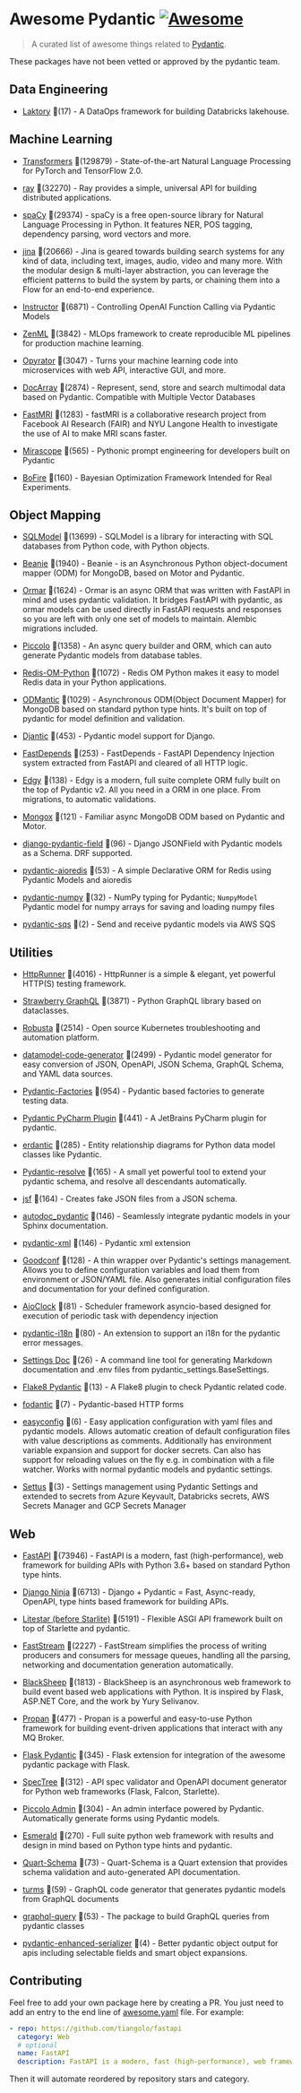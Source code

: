 # Awesome Pydantic [![Awesome](https://awesome.re/badge-flat.svg)](https://github.com/sindresorhus/awesome)

> A curated list of awesome things related to [Pydantic](https://pydantic-docs.helpmanual.io/).

These packages have not been vetted or approved by the pydantic team.


## Data Engineering
  
- [Laktory](https://github.com/opencubes-ai/laktory) 🌟(17) - A DataOps framework for building Databricks lakehouse.
  

## Machine Learning
  
- [Transformers](https://github.com/huggingface/transformers) 🌟(129879) - State-of-the-art Natural Language Processing for PyTorch and TensorFlow 2.0.
  
- [ray](https://github.com/ray-project/ray) 🌟(32270) - Ray provides a simple, universal API for building distributed applications.
  
- [spaCy](https://github.com/explosion/spaCy) 🌟(29374) - spaCy is a free open-source library for Natural Language Processing in Python. It features NER, POS tagging, dependency parsing, word vectors and more.
  
- [jina](https://github.com/jina-ai/jina) 🌟(20666) - Jina is geared towards building search systems for any kind of data, including text, images, audio, video and many more. With the modular design & multi-layer abstraction, you can leverage the efficient patterns to build the system by parts, or chaining them into a Flow for an end-to-end experience.
  
- [Instructor](https://github.com/jxnl/instructor) 🌟(6871) - Controlling OpenAI Function Calling via Pydantic Models
  
- [ZenML](https://github.com/zenml-io/zenml) 🌟(3842) - MLOps framework to create reproducible ML pipelines for production machine learning.
  
- [Opyrator](https://github.com/ml-tooling/opyrator) 🌟(3047) - Turns your machine learning code into microservices with web API, interactive GUI, and more.
  
- [DocArray](https://github.com/docarray/docarray) 🌟(2874) - Represent, send, store and search multimodal data based on Pydantic. Compatible with Multiple Vector Databases
  
- [FastMRI](https://github.com/facebookresearch/fastMRI) 🌟(1283) - fastMRI is a collaborative research project from Facebook AI Research (FAIR) and NYU Langone Health to investigate the use of AI to make MRI scans faster.
  
- [Mirascope](https://github.com/Mirascope/mirascope) 🌟(565) - Pythonic prompt engineering for developers built on Pydantic
  
- [BoFire](https://github.com/experimental-design/bofire) 🌟(160) - Bayesian Optimization Framework Intended for Real Experiments.
  

## Object Mapping
  
- [SQLModel](https://github.com/tiangolo/sqlmodel) 🌟(13699) - SQLModel is a library for interacting with SQL databases from Python code, with Python objects.
  
- [Beanie](https://github.com/roman-right/beanie) 🌟(1940) - Beanie - is an Asynchronous Python object-document mapper (ODM) for MongoDB, based on Motor and Pydantic.
  
- [Ormar](https://github.com/collerek/ormar) 🌟(1624) - Ormar is an async ORM that was written with FastAPI in mind and uses pydantic validation. It bridges FastAPI with pydantic, as ormar models can be used directly in FastAPI requests and responses so you are left with only one set of models to maintain. Alembic migrations included.
  
- [Piccolo](https://github.com/piccolo-orm/piccolo) 🌟(1358) - An async query builder and ORM, which can auto generate Pydantic models from database tables.
  
- [Redis-OM-Python](https://github.com/redis/redis-om-python) 🌟(1072) - Redis OM Python makes it easy to model Redis data in your Python applications.
  
- [ODMantic](https://github.com/art049/odmantic) 🌟(1029) - Asynchronous ODM(Object Document Mapper) for MongoDB based on standard python type hints. It's built on top of pydantic for model definition and validation.
  
- [Djantic](https://github.com/jordaneremieff/djantic) 🌟(453) - Pydantic model support for Django.
  
- [FastDepends](https://github.com/Lancetnik/FastDepends) 🌟(253) - FastDepends - FastAPI Dependency Injection system extracted from FastAPI and cleared of all HTTP logic.
  
- [Edgy](https://github.com/tarsil/edgy) 🌟(138) - Edgy is a modern, full suite complete ORM fully built on the top of Pydantic v2. All you need in a ORM in one place. From migrations, to automatic validations.
  
- [Mongox](https://github.com/aminalaee/mongox) 🌟(121) - Familiar async MongoDB ODM based on Pydantic and Motor.
  
- [django-pydantic-field](https://github.com/surenkov/django-pydantic-field) 🌟(96) - Django JSONField with Pydantic models as a Schema. DRF supported.
  
- [pydantic-aioredis](https://github.com/andrewthetechie/pydantic-aioredis) 🌟(53) - A simple Declarative ORM for Redis using Pydantic Models and aioredis
  
- [pydantic-numpy](https://github.com/caniko/pydantic-numpy) 🌟(32) - NumPy typing for Pydantic; `NumpyModel` Pydantic model for numpy arrays for saving and loading numpy files
  
- [pydantic-sqs](https://github.com/andrewthetechie/pydantic-sqs) 🌟(2) - Send and receive pydantic models via AWS SQS
  

## Utilities
  
- [HttpRunner](https://github.com/httprunner/httprunner) 🌟(4016) - HttpRunner is a simple & elegant, yet powerful HTTP(S) testing framework.
  
- [Strawberry GraphQL](https://github.com/strawberry-graphql/strawberry) 🌟(3871) - Python GraphQL library based on dataclasses.
  
- [Robusta](https://github.com/robusta-dev/robusta) 🌟(2514) - Open source Kubernetes troubleshooting and automation platform.
  
- [datamodel-code-generator](https://github.com/koxudaxi/datamodel-code-generator) 🌟(2499) - Pydantic model generator for easy conversion of JSON, OpenAPI, JSON Schema, GraphQL Schema, and YAML data sources.
  
- [Pydantic-Factories](https://github.com/Goldziher/pydantic-factories) 🌟(954) - Pydantic based factories to generate testing data.
  
- [Pydantic PyCharm Plugin](https://github.com/koxudaxi/pydantic-pycharm-plugin) 🌟(441) - A JetBrains PyCharm plugin for pydantic.
  
- [erdantic](https://github.com/drivendataorg/erdantic) 🌟(285) - Entity relationship diagrams for Python data model classes like Pydantic.
  
- [Pydantic-resolve](https://github.com/allmonday/pydantic-resolve) 🌟(165) - A small yet powerful tool to extend your pydantic schema, and resolve all descendants automatically.
  
- [jsf](https://github.com/ghandic/jsf) 🌟(164) - Creates fake JSON files from a JSON schema.
  
- [autodoc_pydantic](https://github.com/mansenfranzen/autodoc_pydantic) 🌟(146) - Seamlessly integrate pydantic models in your Sphinx documentation.
  
- [pydantic-xml](https://github.com/dapper91/pydantic-xml) 🌟(146) - Pydantic xml extension
  
- [Goodconf](https://github.com/lincolnloop/goodconf) 🌟(128) - A thin wrapper over Pydantic's settings management. Allows you to define configuration variables and load them from environment or JSON/YAML file. Also generates initial configuration files and documentation for your defined configuration.
  
- [AioClock](https://github.com//ManiMozaffar/aioclock) 🌟(81) - Scheduler framework asyncio-based designed for execution of periodic task with dependency injection
  
- [pydantic-i18n](https://github.com/boardpack/pydantic-i18n) 🌟(80) - An extension to support an i18n for the pydantic error messages.
  
- [Settings Doc](https://github.com/radeklat/settings-doc) 🌟(26) - A command line tool for generating Markdown documentation and .env files from pydantic_settings.BaseSettings.
  
- [Flake8 Pydantic](https://github.com/Viicos/flake8-pydantic) 🌟(13) - A Flake8 plugin to check Pydantic related code.
  
- [fodantic](https://github.com/jpsca/fodantic) 🌟(7) - Pydantic-based HTTP forms
  
- [easyconfig](https://github.com/spacemanspiff2007/easyconfig) 🌟(6) - Easy application configuration with yaml files and pydantic models. Allows automatic creation of default configuration files with value descriptions as comments. Additionally has environment variable expansion and support for docker secrets. Can also has support for reloading values on the fly e.g. in combination with a file watcher. Works with normal pydantic models and pydantic settings.
  
- [Settus](https://github.com/okube-ai/settus) 🌟(3) - Settings management using Pydantic Settings and extended to secrets from Azure Keyvault, Databricks secrets, AWS Secrets Manager and GCP Secrets Manager
  

## Web
  
- [FastAPI](https://github.com/tiangolo/fastapi) 🌟(73946) - FastAPI is a modern, fast (high-performance), web framework for building APIs with Python 3.6+ based on standard Python type hints.
  
- [Django Ninja](https://github.com/vitalik/django-ninja) 🌟(6713) - Django + Pydantic = Fast, Async-ready, OpenAPI, type hints based framework for building APIs.
  
- [Litestar (before Starlite)](https://github.com/litestar-org/litestar) 🌟(5191) - Flexible ASGI API framework built on top of Starlette and pydantic.
  
- [FastStream](https://github.com/airtai/faststream) 🌟(2227) - FastStream simplifies the process of writing producers and consumers for message queues, handling all the parsing, networking and documentation generation automatically.
  
- [BlackSheep](https://github.com/Neoteroi/BlackSheep) 🌟(1813) - BlackSheep is an asynchronous web framework to build event based web applications with Python. It is inspired by Flask, ASP.NET Core, and the work by Yury Selivanov.
  
- [Propan](https://github.com/Lancetnik/Propan) 🌟(477) - Propan is a powerful and easy-to-use Python framework for building event-driven applications that interact with any MQ Broker.
  
- [Flask Pydantic](https://github.com/bauerji/flask_pydantic) 🌟(345) - Flask extension for integration of the awesome pydantic package with Flask.
  
- [SpecTree](https://github.com/0b01001001/spectree) 🌟(312) - API spec validator and OpenAPI document generator for Python web frameworks (Flask, Falcon, Starlette).
  
- [Piccolo Admin](https://github.com/piccolo-orm/piccolo_admin) 🌟(304) - An admin interface powered by Pydantic. Automatically generate forms using Pydantic models.
  
- [Esmerald](https://github.com/dymmond/esmerald) 🌟(270) - Full suite python web framework with results and design in mind based on Python type hints and pydantic.
  
- [Quart-Schema](https://github.com/pgjones/quart-schema) 🌟(73) - Quart-Schema is a Quart extension that provides schema validation and auto-generated API documentation.
  
- [turms](https://github.com/jhnnsrs/turms) 🌟(59) - GraphQL code generator that generates pydantic models from GraphQL documents
  
- [graphql-query](https://github.com/denisart/graphql-query) 🌟(53) - The package to build GraphQL queries from pydantic classes
  
- [pydantic-enhanced-serializer](https://github.com/adamsussman/pydantic-enhanced-serializer) 🌟(4) - Better pydantic object output for apis including selectable fields and smart object expansions.
  


## Contributing

Feel free to add your own package here by creating a PR. You just need to add an entry to the end line of [awesome.yaml](./awesome.yaml) file.
For example:

```yaml
- repo: https://github.com/tiangolo/fastapi
  category: Web
  # optional
  name: FastAPI
  description: FastAPI is a modern, fast (high-performance), web framework for building APIs with Python 3.6+ based on standard Python type hints.
```

Then it will automate reordered by repository stars and category.